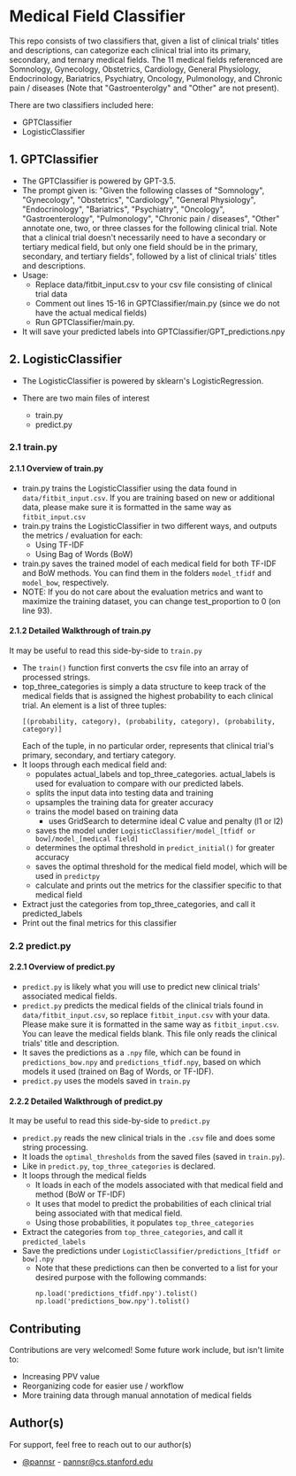 
# Medical Field Classifier

This repo consists of two classifiers that, given a list of clinical trials' titles and descriptions, can categorize each clinical trial into its primary, secondary, and ternary medical fields. The 11 medical fields referenced are Somnology, Gynecology, Obstetrics, Cardiology, General Physiology, Endocrinology, Bariatrics, Psychiatry, Oncology, Pulmonology, and Chronic pain / diseases (Note that "Gastroenterolgy" and "Other" are not present).

There are two classifiers included here:
- GPTClassifier
- LogisticClassifier



## 1. GPTClassifier
- The GPTClassifier is powered by GPT-3.5.
- The prompt given is: "Given the following classes of \"Somnology\", \"Gynecology\", \"Obstetrics\", \"Cardiology\", \"General Physiology\", \"Endocrinology\", \"Bariatrics\", \"Psychiatry\", \"Oncology\", \"Gastroenterology\", \"Pulmonology\", \"Chronic pain / diseases\", \"Other\" annotate one, two, or three classes for the following clinical trial. Note that a clinical trial doesn't necessarily need to have a secondary or tertiary medical field, but only one field should be in the primary, secondary, and tertiary fields", followed by a list of clinical trials' titles and descriptions.
- Usage:
    - Replace data/fitbit_input.csv to your csv file consisting of clinical trial data
    - Comment out lines 15-16 in GPTClassifier/main.py (since we do not have the actual medical fields)
    - Run GPTClassifier/main.py.
- It will save your predicted labels into GPTClassifier/GPT_predictions.npy

## 2. LogisticClassifier
- The LogisticClassifier is powered by sklearn's LogisticRegression.

- There are two main files of interest
    - train.py
    - predict.py
### 2.1 train.py
#### 2.1.1 Overview of train.py
- train.py trains the LogisticClassifier using the data found in ```data/fitbit_input.csv```. If you are training based on new or additional data, please make sure it is formatted in the same way as ```fitbit_input.csv```
- train.py trains the LogisticClassifier in two different ways, and outputs the metrics / evaluation for each:
    - Using TF-IDF
    - Using Bag of Words (BoW)
- train.py saves the trained model of each medical field for both TF-IDF and BoW methods. You can find them in the folders ```model_tfidf``` and ```model_bow```, respectively.
- NOTE: If you do not care about the evaluation metrics and want to maximize the training dataset, you can change test_proportion to 0 (on line 93).
#### 2.1.2 Detailed Walkthrough of train.py
It may be useful to read this side-by-side to ```train.py```
- The ```train()``` function first converts the csv file into an array of processed strings.
- top_three_categories is simply a data structure to keep track of the medical fields that is assigned the highest probability to each clinical trial. An element is a list of three tuples: 
    ```
    [(probability, category), (probability, category), (probability, category)]
    ```
    Each of the tuple, in no particular order, represents that clinical trial's primary, secondary, and tertiary category.
- It loops through each medical field and: 
    - populates actual_labels and top_three_categories. actual_labels is used for evaluation to compare with our predicted labels.
    - splits the input data into testing data and training
    - upsamples the training data for greater accuracy
    - trains the model based on training data
        - uses GridSearch to determine ideal C value and penalty (l1 or l2)
    - saves the model under ```LogisticClassifier/model_[tfidf or bow]/model_[medical field]```
    - determines the optimal threshold in ```predict_initial()``` for greater accuracy
    - saves the optimal threshold for the medical field model, which will be used in ```predictpy```
    - calculate and prints out the metrics for the classifier specific to that medical field
- Extract just the categories from top_three_categories, and call it predicted_labels
- Print out the final metrics for this classifier

### 2.2 predict.py
#### 2.2.1 Overview of predict.py
- ```predict.py``` is likely what you will use to predict new clinical trials' associated medical fields.
- ```predict.py``` predicts the medical fields of the clinical trials found in ```data/fitbit_input.csv```, so replace ```fitbit_input.csv``` with your data. Please make sure it is formatted in the same way as ```fitbit_input.csv```. You can leave the medical fields blank. This file only reads the clinical trials' title and description.
- It saves the predictions as a ```.npy``` file, which can be found in ```predictions_bow.npy``` and ```predictions_tfidf.npy```, based on which models it used (trained on Bag of Words, or TF-IDF).
- ```predict.py``` uses the models saved in ```train.py```
#### 2.2.2 Detailed Walkthrough of predict.py
It may be useful to read this side-by-side to ```predict.py```
- ```predict.py``` reads the new clinical trials in the ```.csv``` file and does some string processing.
- It loads the ```optimal_thresholds``` from the saved files (saved in ```train.py```).
- Like in ```predict.py```, ```top_three_categories``` is declared.
- It loops through the medical fields
    - It loads in each of the models associated with that medical field and method (BoW or TF-IDF)
    - It uses that model to predict the probabilities of each clinical trial being associated with that medical field.
    - Using those probabilities, it populates ```top_three_categories``` 
- Extract the categories from ```top_three_categories```, and call it ```predicted_labels```
- Save the predictions under ```LogisticClassifier/predictions_[tfidf or bow].npy```
    - Note that these predictions can then be converted to a list for your desired purpose with the following commands:
        ```
        np.load('predictions_tfidf.npy').tolist()
        np.load('predictions_bow.npy').tolist()
        ```
## Contributing
Contributions are very welcomed! Some future work include, but isn't limite to:
- Increasing PPV value
- Reorganizing code for easier use / workflow
- More training data through manual annotation of medical fields


## Author(s)
For support, feel free to reach out to our author(s)
- [@pannsr](https://www.github.com/pannsr) - pannsr@cs.stanford.edu 

